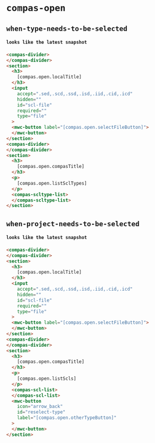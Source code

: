 # `compas-open`

## `when-type-needs-to-be-selected`

####   `looks like the latest snapshot`

```html
<compas-divider>
</compas-divider>
<section>
  <h3>
    [compas.open.localTitle]
  </h3>
  <input
    accept=".sed,.scd,.ssd,.isd,.iid,.cid,.icd"
    hidden=""
    id="scl-file"
    required=""
    type="file"
  >
  <mwc-button label="[compas.open.selectFileButton]">
  </mwc-button>
</section>
<compas-divider>
</compas-divider>
<section>
  <h3>
    [compas.open.compasTitle]
  </h3>
  <p>
    [compas.open.listSclTypes]
  </p>
  <compas-scltype-list>
  </compas-scltype-list>
</section>

```

## `when-project-needs-to-be-selected`

####   `looks like the latest snapshot`

```html
<compas-divider>
</compas-divider>
<section>
  <h3>
    [compas.open.localTitle]
  </h3>
  <input
    accept=".sed,.scd,.ssd,.isd,.iid,.cid,.icd"
    hidden=""
    id="scl-file"
    required=""
    type="file"
  >
  <mwc-button label="[compas.open.selectFileButton]">
  </mwc-button>
</section>
<compas-divider>
</compas-divider>
<section>
  <h3>
    [compas.open.compasTitle]
  </h3>
  <p>
    [compas.open.listScls]
  </p>
  <compas-scl-list>
  </compas-scl-list>
  <mwc-button
    icon="arrow_back"
    id="reselect-type"
    label="[compas.open.otherTypeButton]"
  >
  </mwc-button>
</section>

```

